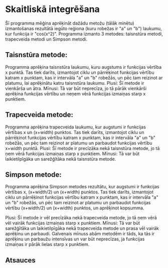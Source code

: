 # Skaitliskā integrēšana

Šī programma mēģina aprēķināt dažādu metožu (tālāk minētu) izmantošanas rezultātā iegūto reģiona (kuru robežas ir "a" un "b") laukumu, kur funkcija ir "cos(x^2)". Programma izmanto 3 metodes: taisnstūra metodi, trapecveida metodi un Simpson metodi.

## Taisnstūra metode:
Programma aprēķina taisnstūra laukumu, kuru augstums ir funkcijas vērtība x punktā.
Tas tiek darīts, izmantojot ciklu un pārrēķinot funkcijas vērtību katram x punktam, kas ir intervāla "a" un "b" robežās, un pēc tam reizinot ar platumu, lai aprēķinātu katru taisnstūra laukumu.
Plusi: Šī metode ir vienkārša un ātra.
Mīnusi: Tā var būt neprecīza, jo tā pārāk vienkārši aprēķina funkcijas vērtību un neņem vērā funkcijas izmaiņas starp x punktiem.

## Trapecveida metode:
Programma aprēķina trapecveida laukumu, kur augstumi ir funkcijas vērtības x un (x+width) punktos.
Tas tiek darīts, izmantojot ciklu un pārrēķinot funkcijas vērtību katram x punktam, kas ir intervāla "a" un "b" robežās, un pēc tam reizinot ar platumu un parbaudot funkcijas vērtību x+width punktā.
Plusi: Šī metode ir precīzāka nekā taisnstūra metode, jo tā ņem vērā funkcijas izmaiņas starp x punktiem.
Mīnusi: Tā var būt laikietilpīgāka un sarežģītāka nekā taisnstūra metode.

## Simpson metode:
Programma aprēķina Simpson metodes rezultātu, kur augstumi ir funkcijas vērtības x, (x+width/2) un (x+width) punktos.
Tas tiek darīts, izmantojot ciklu un pārrēķinot funkcijas vērtību katram x punktam, kas ir intervāla "a" un "b" robežās, un pēc tam reizinot ar platumu un parbaudot funkcijas vērtību (x+width/2) un (x+width) punktos, un aprēķinot kopsumma.

Plusi: Šī metode ir vēl precīzāka nekā trapecveida metode, jo tā ņem vērā vēl vairāk funkcijas izmaiņas starp x punktiem.
Mīnusi: Tā var būt sarežģītāka un laikietilpīgāka nekā trapecveida metode un prasa vēl vairāk aprēķinu un parbaudi.
Galvenais mīnuss abām metodēm ir tāds, ka tās ir aprēķinu un parbaužu intensīvas un var būt neprecīzas, ja funkcijas izmaiņas ir pārāk lielas starp x punktiem.

## Atsauces





